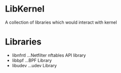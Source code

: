 # LibKernel
A collection of libraries which would interact with kernel

# Libraries
* libnfntl
  ...Netfilter nftables API library
* libbpf
  ...BPF Library
* libudev
  ...udev Library

